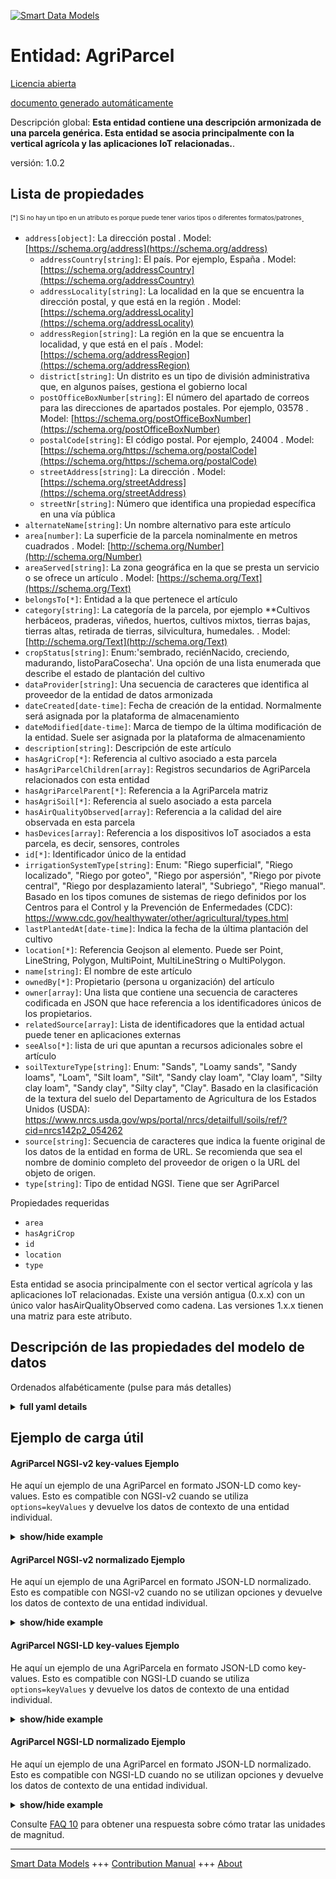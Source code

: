 <!-- 10-Header -->  
[![Smart Data Models](https://smartdatamodels.org/wp-content/uploads/2022/01/SmartDataModels_logo.png "Logo")](https://smartdatamodels.org)  
Entidad: AgriParcel  
===================<!-- /10-Header -->  
<!-- 15-License -->  
[Licencia abierta](https://github.com/smart-data-models//dataModel.Agrifood/blob/master/AgriParcel/LICENSE.md)  
[documento generado automáticamente](https://docs.google.com/presentation/d/e/2PACX-1vTs-Ng5dIAwkg91oTTUdt8ua7woBXhPnwavZ0FxgR8BsAI_Ek3C5q97Nd94HS8KhP-r_quD4H0fgyt3/pub?start=false&loop=false&delayms=3000#slide=id.gb715ace035_0_60)  
<!-- /15-License -->  
<!-- 20-Description -->  
Descripción global: **Esta entidad contiene una descripción armonizada de una parcela genérica. Esta entidad se asocia principalmente con la vertical agrícola y las aplicaciones IoT relacionadas.**.  
versión: 1.0.2  
<!-- /20-Description -->  
<!-- 30-PropertiesList -->  

## Lista de propiedades  

<sup><sub>[*] Si no hay un tipo en un atributo es porque puede tener varios tipos o diferentes formatos/patrones</sub></sup>.  
- `address[object]`: La dirección postal  . Model: [https://schema.org/address](https://schema.org/address)	- `addressCountry[string]`: El país. Por ejemplo, España  . Model: [https://schema.org/addressCountry](https://schema.org/addressCountry)  
	- `addressLocality[string]`: La localidad en la que se encuentra la dirección postal, y que está en la región  . Model: [https://schema.org/addressLocality](https://schema.org/addressLocality)  
	- `addressRegion[string]`: La región en la que se encuentra la localidad, y que está en el país  . Model: [https://schema.org/addressRegion](https://schema.org/addressRegion)  
	- `district[string]`: Un distrito es un tipo de división administrativa que, en algunos países, gestiona el gobierno local    
	- `postOfficeBoxNumber[string]`: El número del apartado de correos para las direcciones de apartados postales. Por ejemplo, 03578  . Model: [https://schema.org/postOfficeBoxNumber](https://schema.org/postOfficeBoxNumber)  
	- `postalCode[string]`: El código postal. Por ejemplo, 24004  . Model: [https://schema.org/https://schema.org/postalCode](https://schema.org/https://schema.org/postalCode)  
	- `streetAddress[string]`: La dirección  . Model: [https://schema.org/streetAddress](https://schema.org/streetAddress)  
	- `streetNr[string]`: Número que identifica una propiedad específica en una vía pública    
- `alternateName[string]`: Un nombre alternativo para este artículo  - `area[number]`: La superficie de la parcela nominalmente en metros cuadrados  . Model: [http://schema.org/Number](http://schema.org/Number)- `areaServed[string]`: La zona geográfica en la que se presta un servicio o se ofrece un artículo  . Model: [https://schema.org/Text](https://schema.org/Text)- `belongsTo[*]`: Entidad a la que pertenece el artículo  - `category[string]`: La categoría de la parcela, por ejemplo **Cultivos herbáceos, praderas, viñedos, huertos, cultivos mixtos, tierras bajas, tierras altas, retirada de tierras, silvicultura, humedales.  . Model: [http://schema.org/Text](http://schema.org/Text)- `cropStatus[string]`: Enum:'sembrado, reciénNacido, creciendo, madurando, listoParaCosecha'. Una opción de una lista enumerada que describe el estado de plantación del cultivo  - `dataProvider[string]`: Una secuencia de caracteres que identifica al proveedor de la entidad de datos armonizada  - `dateCreated[date-time]`: Fecha de creación de la entidad. Normalmente será asignada por la plataforma de almacenamiento  - `dateModified[date-time]`: Marca de tiempo de la última modificación de la entidad. Suele ser asignada por la plataforma de almacenamiento  - `description[string]`: Descripción de este artículo  - `hasAgriCrop[*]`: Referencia al cultivo asociado a esta parcela  - `hasAgriParcelChildren[array]`: Registros secundarios de AgriParcela relacionados con esta entidad  - `hasAgriParcelParent[*]`: Referencia a la AgriParcela matriz  - `hasAgriSoil[*]`: Referencia al suelo asociado a esta parcela  - `hasAirQualityObserved[array]`: Referencia a la calidad del aire observada en esta parcela  - `hasDevices[array]`: Referencia a los dispositivos IoT asociados a esta parcela, es decir, sensores, controles  - `id[*]`: Identificador único de la entidad  - `irrigationSystemType[string]`: Enum: "Riego superficial", "Riego localizado", "Riego por goteo", "Riego por aspersión", "Riego por pivote central", "Riego por desplazamiento lateral", "Subriego", "Riego manual". Basado en los tipos comunes de sistemas de riego definidos por los Centros para el Control y la Prevención de Enfermedades (CDC): https://www.cdc.gov/healthywater/other/agricultural/types.html  - `lastPlantedAt[date-time]`: Indica la fecha de la última plantación del cultivo  - `location[*]`: Referencia Geojson al elemento. Puede ser Point, LineString, Polygon, MultiPoint, MultiLineString o MultiPolygon.  - `name[string]`: El nombre de este artículo  - `ownedBy[*]`: Propietario (persona u organización) del artículo  - `owner[array]`: Una lista que contiene una secuencia de caracteres codificada en JSON que hace referencia a los identificadores únicos de los propietarios.  - `relatedSource[array]`: Lista de identificadores que la entidad actual puede tener en aplicaciones externas  - `seeAlso[*]`: lista de uri que apuntan a recursos adicionales sobre el artículo  - `soilTextureType[string]`: Enum: "Sands", "Loamy sands", "Sandy loams", "Loam", "Silt loam", "Silt", "Sandy clay loam", "Clay loam", "Silty clay loam", "Sandy clay", "Silty clay", "Clay". Basado en la clasificación de la textura del suelo del Departamento de Agricultura de los Estados Unidos (USDA): https://www.nrcs.usda.gov/wps/portal/nrcs/detailfull/soils/ref/?cid=nrcs142p2_054262  - `source[string]`: Secuencia de caracteres que indica la fuente original de los datos de la entidad en forma de URL. Se recomienda que sea el nombre de dominio completo del proveedor de origen o la URL del objeto de origen.  - `type[string]`: Tipo de entidad NGSI. Tiene que ser AgriParcel  <!-- /30-PropertiesList -->  
<!-- 35-RequiredProperties -->  
Propiedades requeridas  
- `area`  - `hasAgriCrop`  - `id`  - `location`  - `type`  <!-- /35-RequiredProperties -->  
<!-- 40-RequiredProperties -->  
Esta entidad se asocia principalmente con el sector vertical agrícola y las aplicaciones IoT relacionadas. Existe una versión antigua (0.x.x) con un único valor hasAirQualityObserved como cadena. Las versiones 1.x.x tienen una matriz para este atributo.  
<!-- /40-RequiredProperties -->  
<!-- 50-DataModelHeader -->  
## Descripción de las propiedades del modelo de datos  
Ordenados alfabéticamente (pulse para más detalles)  
<!-- /50-DataModelHeader -->  
<!-- 60-ModelYaml -->  
<details><summary><strong>full yaml details</strong></summary>    
```yaml  
AgriParcel:    
  description: This entity contains a harmonised description of a generic parcel of land. This entity is primarily associated with the agricultural vertical and related IoT applications.    
  properties:    
    address:    
      description: The mailing address    
      properties:    
        addressCountry:    
          description: 'The country. For example, Spain'    
          type: string    
          x-ngsi:    
            model: https://schema.org/addressCountry    
            type: Property    
        addressLocality:    
          description: 'The locality in which the street address is, and which is in the region'    
          type: string    
          x-ngsi:    
            model: https://schema.org/addressLocality    
            type: Property    
        addressRegion:    
          description: 'The region in which the locality is, and which is in the country'    
          type: string    
          x-ngsi:    
            model: https://schema.org/addressRegion    
            type: Property    
        district:    
          description: 'A district is a type of administrative division that, in some countries, is managed by the local government'    
          type: string    
          x-ngsi:    
            type: Property    
        postOfficeBoxNumber:    
          description: 'The post office box number for PO box addresses. For example, 03578'    
          type: string    
          x-ngsi:    
            model: https://schema.org/postOfficeBoxNumber    
            type: Property    
        postalCode:    
          description: 'The postal code. For example, 24004'    
          type: string    
          x-ngsi:    
            model: https://schema.org/https://schema.org/postalCode    
            type: Property    
        streetAddress:    
          description: The street address    
          type: string    
          x-ngsi:    
            model: https://schema.org/streetAddress    
            type: Property    
        streetNr:    
          description: Number identifying a specific property on a public street    
          type: string    
          x-ngsi:    
            type: Property    
      type: object    
      x-ngsi:    
        model: https://schema.org/address    
        type: Property    
    alternateName:    
      description: An alternative name for this item    
      type: string    
      x-ngsi:    
        type: Property    
    area:    
      description: The area of the parcel nominally in square meters    
      minimum: 0    
      type: number    
      x-ngsi:    
        model: http://schema.org/Number    
        type: Property    
        units: m2    
    areaServed:    
      description: The geographic area where a service or offered item is provided    
      type: string    
      x-ngsi:    
        model: https://schema.org/Text    
        type: Property    
    belongsTo:    
      anyOf:    
        - description: Identifier format of any NGSI entity    
          maxLength: 256    
          minLength: 1    
          pattern: ^[\w\-\.\{\}\$\+\*\[\]`|~^@!,:\\]+$    
          type: string    
          x-ngsi:    
            type: Property    
        - description: Identifier format of any NGSI entity    
          format: uri    
          type: string    
          x-ngsi:    
            type: Property    
      description: Entity the item belongs to    
      x-ngsi:    
        type: Relationship    
    category:    
      description: 'The category of the parcel of land e.g.: **arable, grassland, vineyard, orchard, mixed crop, lowland, upland, set-aside, forestry, wetland.**'    
      type: string    
      x-ngsi:    
        model: http://schema.org/Text    
        type: Property    
    cropStatus:    
      description: 'Enum:''seeded, justBorn, growing, maturing, readyForHarvesting''. A choice from an enumerated list describing the crop planting status'    
      enum:    
        - seeded    
        - justBorn    
        - growing    
        - maturing    
        - readyForHarvesting    
      type: string    
      x-ngsi:    
        type: Property    
    dataProvider:    
      description: A sequence of characters identifying the provider of the harmonised data entity    
      type: string    
      x-ngsi:    
        type: Property    
    dateCreated:    
      description: Entity creation timestamp. This will usually be allocated by the storage platform    
      format: date-time    
      type: string    
      x-ngsi:    
        type: Property    
    dateModified:    
      description: Timestamp of the last modification of the entity. This will usually be allocated by the storage platform    
      format: date-time    
      type: string    
      x-ngsi:    
        type: Property    
    description:    
      description: A description of this item    
      type: string    
      x-ngsi:    
        type: Property    
    hasAgriCrop:    
      anyOf:    
        - description: Identifier format of any NGSI entity    
          maxLength: 256    
          minLength: 1    
          pattern: ^[\w\-\.\{\}\$\+\*\[\]`|~^@!,:\\]+$    
          type: string    
          x-ngsi:    
            type: Property    
        - description: Identifier format of any NGSI entity    
          format: uri    
          type: string    
          x-ngsi:    
            type: Property    
      description: Reference to the crop associated with this parcel    
      x-ngsi:    
        type: Relationship    
    hasAgriParcelChildren:    
      description: Related sub AgriParcel records to which this entity relates    
      items:    
        anyOf:    
          - description: Identifier format of any NGSI entity    
            maxLength: 256    
            minLength: 1    
            pattern: ^[\w\-\.\{\}\$\+\*\[\]`|~^@!,:\\]+$    
            type: string    
            x-ngsi:    
              type: Property    
          - description: Identifier format of any NGSI entity    
            format: uri    
            type: string    
            x-ngsi:    
              type: Property    
        description: Unique identifier of the entity    
        x-ngsi:    
          type: Property    
      type: array    
      x-ngsi:    
        type: Relationship    
    hasAgriParcelParent:    
      anyOf:    
        - description: Identifier format of any NGSI entity    
          maxLength: 256    
          minLength: 1    
          pattern: ^[\w\-\.\{\}\$\+\*\[\]`|~^@!,:\\]+$    
          type: string    
          x-ngsi:    
            type: Property    
        - description: Identifier format of any NGSI entity    
          format: uri    
          type: string    
          x-ngsi:    
            type: Property    
      description: Reference to the parent AgriParcel    
      x-ngsi:    
        type: Relationship    
    hasAgriSoil:    
      anyOf:    
        - description: Identifier format of any NGSI entity    
          maxLength: 256    
          minLength: 1    
          pattern: ^[\w\-\.\{\}\$\+\*\[\]`|~^@!,:\\]+$    
          type: string    
          x-ngsi:    
            type: Property    
        - description: Identifier format of any NGSI entity    
          format: uri    
          type: string    
          x-ngsi:    
            type: Property    
      description: Reference to the soil associated with this parcel of land    
      x-ngsi:    
        type: Relationship    
    hasAirQualityObserved:    
      description: Reference to the air quality observed in this parcel of land    
      items:    
        anyOf:    
          - description: Identifier format of any NGSI entity    
            maxLength: 256    
            minLength: 1    
            pattern: ^[\w\-\.\{\}\$\+\*\[\]`|~^@!,:\\]+$    
            type: string    
            x-ngsi:    
              type: Property    
          - description: Identifier format of any NGSI entity    
            format: uri    
            type: string    
            x-ngsi:    
              type: Property    
      type: array    
      x-ngsi:    
        type: Relationship    
    hasDevice:    
      description: 'Reference to the IoT devices associated with this parcel i.e. sensors, controls'    
      items:    
        anyOf:    
          - description: Identifier format of any NGSI entity    
            maxLength: 256    
            minLength: 1    
            pattern: ^[\w\-\.\{\}\$\+\*\[\]`|~^@!,:\\]+$    
            type: string    
            x-ngsi:    
              type: Property    
          - description: Identifier format of any NGSI entity    
            format: uri    
            type: string    
            x-ngsi:    
              type: Property    
        description: Unique identifier of the entity    
        x-ngsi:    
          type: Property    
      type: array    
      x-ngsi:    
        type: Property    
    id:    
      anyOf:    
        - description: Identifier format of any NGSI entity    
          maxLength: 256    
          minLength: 1    
          pattern: ^[\w\-\.\{\}\$\+\*\[\]`|~^@!,:\\]+$    
          type: string    
          x-ngsi:    
            type: Property    
        - description: Identifier format of any NGSI entity    
          format: uri    
          type: string    
          x-ngsi:    
            type: Property    
      description: Unique identifier of the entity    
      x-ngsi:    
        type: Property    
    irrigationSystemType:    
      description: 'Enum: ''Surface irrigation'', ''Localized irrigation'', ''Drip irrigation'', ''Sprinkler irrigation'', ''Center pivot irrigation'', ''Lateral move irrigation'', ''Sub-irrigation'', ''Manual irrigation''. Based on common types of irrigation systems as defined by Centers for Disease Control and Prevention (CDC): https://www.cdc.gov/healthywater/other/agricultural/types.html'    
      enum:    
        - Surface irrigation    
        - Localized irrigation    
        - Drip irrigation    
        - Sprinkler irrigation    
        - Center pivot irrigation    
        - Lateral move irrigation    
        - Sub-irrigation    
        - Manual irrigation    
      type: string    
      x-ngsi:    
        type: Property    
    lastPlantedAt:    
      description: Indicates the date when the crop was last planted    
      format: date-time    
      type: string    
      x-ngsi:    
        type: Property    
    location:    
      description: 'Geojson reference to the item. It can be Point, LineString, Polygon, MultiPoint, MultiLineString or MultiPolygon'    
      oneOf:    
        - description: Geojson reference to the item. Point    
          properties:    
            bbox:    
              items:    
                type: number    
              minItems: 4    
              type: array    
            coordinates:    
              items:    
                type: number    
              minItems: 2    
              type: array    
            type:    
              enum:    
                - Point    
              type: string    
          required:    
            - type    
            - coordinates    
          title: GeoJSON Point    
          type: object    
          x-ngsi:    
            type: GeoProperty    
        - description: Geojson reference to the item. LineString    
          properties:    
            bbox:    
              items:    
                type: number    
              minItems: 4    
              type: array    
            coordinates:    
              items:    
                items:    
                  type: number    
                minItems: 2    
                type: array    
              minItems: 2    
              type: array    
            type:    
              enum:    
                - LineString    
              type: string    
          required:    
            - type    
            - coordinates    
          title: GeoJSON LineString    
          type: object    
          x-ngsi:    
            type: GeoProperty    
        - description: Geojson reference to the item. Polygon    
          properties:    
            bbox:    
              items:    
                type: number    
              minItems: 4    
              type: array    
            coordinates:    
              items:    
                items:    
                  items:    
                    type: number    
                  minItems: 2    
                  type: array    
                minItems: 4    
                type: array    
              type: array    
            type:    
              enum:    
                - Polygon    
              type: string    
          required:    
            - type    
            - coordinates    
          title: GeoJSON Polygon    
          type: object    
          x-ngsi:    
            type: GeoProperty    
        - description: Geojson reference to the item. MultiPoint    
          properties:    
            bbox:    
              items:    
                type: number    
              minItems: 4    
              type: array    
            coordinates:    
              items:    
                items:    
                  type: number    
                minItems: 2    
                type: array    
              type: array    
            type:    
              enum:    
                - MultiPoint    
              type: string    
          required:    
            - type    
            - coordinates    
          title: GeoJSON MultiPoint    
          type: object    
          x-ngsi:    
            type: GeoProperty    
        - description: Geojson reference to the item. MultiLineString    
          properties:    
            bbox:    
              items:    
                type: number    
              minItems: 4    
              type: array    
            coordinates:    
              items:    
                items:    
                  items:    
                    type: number    
                  minItems: 2    
                  type: array    
                minItems: 2    
                type: array    
              type: array    
            type:    
              enum:    
                - MultiLineString    
              type: string    
          required:    
            - type    
            - coordinates    
          title: GeoJSON MultiLineString    
          type: object    
          x-ngsi:    
            type: GeoProperty    
        - description: Geojson reference to the item. MultiLineString    
          properties:    
            bbox:    
              items:    
                type: number    
              minItems: 4    
              type: array    
            coordinates:    
              items:    
                items:    
                  items:    
                    items:    
                      type: number    
                    minItems: 2    
                    type: array    
                  minItems: 4    
                  type: array    
                type: array    
              type: array    
            type:    
              enum:    
                - MultiPolygon    
              type: string    
          required:    
            - type    
            - coordinates    
          title: GeoJSON MultiPolygon    
          type: object    
          x-ngsi:    
            type: GeoProperty    
      x-ngsi:    
        type: GeoProperty    
    name:    
      description: The name of this item    
      type: string    
      x-ngsi:    
        type: Property    
    ownedBy:    
      anyOf:    
        - description: Identifier format of any NGSI entity    
          maxLength: 256    
          minLength: 1    
          pattern: ^[\w\-\.\{\}\$\+\*\[\]`|~^@!,:\\]+$    
          type: string    
          x-ngsi:    
            type: Property    
        - description: Identifier format of any NGSI entity    
          format: uri    
          type: string    
          x-ngsi:    
            type: Property    
      description: Owner (Person or Organization) of the item    
      x-ngsi:    
        type: Relationship    
    owner:    
      description: A List containing a JSON encoded sequence of characters referencing the unique Ids of the owner(s)    
      items:    
        anyOf:    
          - description: Identifier format of any NGSI entity    
            maxLength: 256    
            minLength: 1    
            pattern: ^[\w\-\.\{\}\$\+\*\[\]`|~^@!,:\\]+$    
            type: string    
            x-ngsi:    
              type: Property    
          - description: Identifier format of any NGSI entity    
            format: uri    
            type: string    
            x-ngsi:    
              type: Property    
        description: Unique identifier of the entity    
        x-ngsi:    
          type: Property    
      type: array    
      x-ngsi:    
        type: Property    
    relatedSource:    
      description: List of IDs the current entity may have in external applications    
      items:    
        properties:    
          application:    
            anyOf:    
              - description: Identifier format of any NGSI entity    
                maxLength: 256    
                minLength: 1    
                pattern: ^[\w\-\.\{\}\$\+\*\[\]`|~^@!,:\\]+$    
                type: string    
                x-ngsi:    
                  type: Property    
              - description: Identifier format of any NGSI entity    
                format: uri    
                type: string    
                x-ngsi:    
                  type: Property    
            description: Identifier of the entity describing the external application    
            x-ngsi:    
              type: Relationship    
          applicationEntityId:    
            description: Identifier in the external application    
            type: string    
            x-ngsi:    
              type: Property    
        type: object    
      type: array    
      x-ngsi:    
        type: Property    
    seeAlso:    
      description: list of uri pointing to additional resources about the item    
      oneOf:    
        - items:    
            format: uri    
            type: string    
          minItems: 1    
          type: array    
        - format: uri    
          type: string    
      x-ngsi:    
        type: Property    
    soilTextureType:    
      description: 'Enum: ''Sands'', ''Loamy sands'', ''Sandy loams'', ''Loam'', ''Silt loam'', ''Silt'', ''Sandy clay loam'', ''Clay loam'', ''Silty clay loam'', ''Sandy clay'', ''Silty clay'', ''Clay''. Based on the soil texture classification of the United States Department of Agriculture (USDA): https://www.nrcs.usda.gov/wps/portal/nrcs/detailfull/soils/ref/?cid=nrcs142p2_054262'    
      enum:    
        - Sands    
        - Loamy sands    
        - Sandy loams    
        - Loam    
        - Silt loam    
        - Silt    
        - Sandy clay loam    
        - Clay loam    
        - Silty clay loam    
        - Sandy clay    
        - Silty clay    
        - Clay    
      type: string    
      x-ngsi:    
        type: Property    
    source:    
      description: 'A sequence of characters giving the original source of the entity data as a URL. Recommended to be the fully qualified domain name of the source provider, or the URL to the source object'    
      type: string    
      x-ngsi:    
        type: Property    
    type:    
      description: NGSI Entity Type. It has to be AgriParcel    
      enum:    
        - AgriParcel    
      type: string    
      x-ngsi:    
        type: Property    
  required:    
    - id    
    - type    
    - location    
    - area    
    - hasAgriCrop    
  type: object    
  x-derived-from: ""    
  x-disclaimer: 'Redistribution and use in source and binary forms, with or without modification, are permitted  provided that the license conditions are met. Copyleft (c) 2023 Contributors to Smart Data Models Program'    
  x-license-url: https://github.com/smart-data-models/dataModel.Agrifood/blob/master/AgriParcel/LICENSE.md    
  x-model-schema: https://smart-data-models.github.io/dataModel.Agrifood/AgriParcel/schema.json    
  x-model-tags: ""    
  x-version: 1.0.2    
```  
</details>    
<!-- /60-ModelYaml -->  
<!-- 70-MiddleNotes -->  
<!-- /70-MiddleNotes -->  
<!-- 80-Examples -->  
## Ejemplo de carga útil  
#### AgriParcel NGSI-v2 key-values Ejemplo  
He aquí un ejemplo de una AgriParcel en formato JSON-LD como key-values. Esto es compatible con NGSI-v2 cuando se utiliza `options=keyValues` y devuelve los datos de contexto de una entidad individual.  
<details><summary><strong>show/hide example</strong></summary>    
```json  
{  
  "id": "urn:ngsi-ld:AgriParcel:72d9fb43-53f8-4ec8-a33c-fa931360259a",  
  "type": "AgriParcel",  
  "dateCreated": "2017-01-01T01:20:00Z",  
  "dateModified": "2017-05-04T12:30:00Z",  
  "location": {  
    "type": "Polygon",  
    "coordinates": [  
      [  
        [  
          100,  
          0  
        ],  
        [  
          101,  
          0  
        ],  
        [  
          101,  
          1  
        ],  
        [  
          100,  
          1  
        ],  
        [  
          100,  
          0  
        ]  
      ]  
    ]  
  },  
  "area": 200,  
  "description": "Spring wheat",  
  "category": "arable",  
  "relatedSource": [  
    {  
      "application": "urn:ngsi-ld:AgriApp:72d9fb43-53f8-4ec8-a33c-fa931360259a",  
      "applicationEntityId": "app:parcel1"  
    }  
  ],  
  "seeAlso": [  
    "https://example.org/concept/agriparcel",  
    "https://datamodel.org/example/agriparcel"  
  ],  
  "belongsTo": "urn:ngsi-ld:AgriFarm:f67adcbc-4479-22bc-9de1-cb228de7a765",  
  "ownedBy": "urn:ngsi-ld:Person:fce9dcbc-4479-11e8-9de1-cb228de7a15c",  
  "hasAgriParcelParent": "urn:ngsi-ld:AgriParcel:1ea0f120-4474-11e8-9919-672036642081",  
  "hasAgriParcelChildren": [  
    "urn:ngsi-ld:AgriParcel:26ba4be0-4474-11e8-8ec1-ab9e0ea93835",  
    "urn:ngsi-ld:AgriParcel:2d5b8874-4474-11e8-8d6b-dbe14425b5e4"  
  ],  
  "hasAgriCrop": "urn:ngsi-ld:AgriCrop:36021150-4474-11e8-a721-af07c5fae7c8",  
  "hasAirQualityObserved": [  
    "urn:ngsi-ld:AirQualityObserved:B3F76EA170D030BCD9E036DCC9BEA22B"  
  ],  
  "cropStatus": "seeded",  
  "lastPlantedAt": "2016-08-23T10:18:16Z",  
  "hasAgriSoil": "urn:ngsi-ld:AgriSoil:429d1338-4474-11e8-b90a-d3e34ceb73df",  
  "hasDevice": [  
    "urn:ngsi-ld:Device:4a40aeba-4474-11e8-86bf-03d82e958ce6",  
    "urn:ngsi-ld:Device:63217d24-4474-11e8-9da2-c3dd3c36891b",  
    "urn:ngsi-ld:Device:68e091dc-4474-11e8-a398-df010c53b416",  
    "urn:ngsi-ld:Device:6f44b54e-4474-11e8-8577-d7ff6a8ef551"  
  ],  
  "soilTextureType": "Clay",  
  "irrigationSystemType": "Drip irrigation"  
}  
```  
</details>  
#### AgriParcel NGSI-v2 normalizado Ejemplo  
He aquí un ejemplo de una AgriParcel en formato JSON-LD normalizado. Esto es compatible con NGSI-v2 cuando no se utilizan opciones y devuelve los datos de contexto de una entidad individual.  
<details><summary><strong>show/hide example</strong></summary>    
```json  
{  
  "id": "urn:ngsi-ld:AgriParcel:72d9fb43-53f8-4ec8-a33c-fa931360259a",  
  "type": "AgriParcel",  
  "dateCreated": {  
    "type": "DateTime",  
    "value": "2017-01-01T01:20:00Z"  
  },  
  "dateModified": {  
    "type": "DateTime",  
    "value": "2017-05-04T12:30:00Z"  
  },  
  "location": {  
    "type": "geo:json",  
    "value": {  
      "type": "Polygon",  
      "coordinates": [  
        [  
          [  
            100,  
            0  
          ],  
          [  
            101,  
            0  
          ],  
          [  
            101,  
            1  
          ],  
          [  
            100,  
            1  
          ],  
          [  
            100,  
            0  
          ]  
        ]  
      ]  
    }  
  },  
  "area": {  
    "type": "Number",  
    "value": 200  
  },  
  "description": {  
    "type": "Text",  
    "value": "Spring wheat"  
  },  
  "category": {  
    "type": "Text",  
    "value": "arable"  
  },  
  "relatedSource": {  
    "type": "StructuredValue",  
    "value": [  
      {  
        "application": "urn:ngsi-ld:AgriApp:72d9fb43-53f8-4ec8-a33c-fa931360259a",  
        "applicationEntityId": "app:parcel1"  
      }  
    ]  
  },  
  "seeAlso": {  
    "type": "StructuredValue",  
    "value": [  
      "https://example.org/concept/agriparcel",  
      "https://datamodel.org/example/agriparcel"  
    ]  
  },  
  "belongsTo": {  
    "type": "Text",  
    "value": "urn:ngsi-ld:AgriFarm:f67adcbc-4479-22bc-9de1-cb228de7a765"  
  },  
  "ownedBy": {  
    "type": "Text",  
    "value": "urn:ngsi-ld:Person:fce9dcbc-4479-11e8-9de1-cb228de7a15c"  
  },  
  "hasAgriParcelParent": {  
    "type": "Text",  
    "value": "urn:ngsi-ld:AgriParcel:1ea0f120-4474-11e8-9919-672036642081"  
  },  
  "hasAgriParcelChildren": {  
    "type": "StructuredValue",  
    "value": [  
      "urn:ngsi-ld:AgriParcel:26ba4be0-4474-11e8-8ec1-ab9e0ea93835",  
      "urn:ngsi-ld:AgriParcel:2d5b8874-4474-11e8-8d6b-dbe14425b5e4"  
    ]  
  },  
  "hasAgriCrop": {  
    "type": "Text",  
    "value": "urn:ngsi-ld:AgriCrop:36021150-4474-11e8-a721-af07c5fae7c8"  
  },  
  "hasAirQualityObserved": {  
    "type": "StructuredValue",  
    "value": [  
      "urn:ngsi-ld:AirQualityObserved:B3F76EA170D030BCD9E036DCC9BEA22B"  
    ]  
  },  
  "cropStatus": {  
    "type": "Text",  
    "value": "seeded"  
  },  
  "lastPlantedAt": {  
    "type": "DateTime",  
    "value": "2016-08-23T10:18:16Z"  
  },  
  "hasAgriSoil": {  
    "type": "Text",  
    "value": "urn:ngsi-ld:AgriSoil:429d1338-4474-11e8-b90a-d3e34ceb73df"  
  },  
  "hasDevice": {  
    "type": "StructuredValue",  
    "value": [  
      "urn:ngsi-ld:Device:4a40aeba-4474-11e8-86bf-03d82e958ce6",  
      "urn:ngsi-ld:Device:63217d24-4474-11e8-9da2-c3dd3c36891b",  
      "urn:ngsi-ld:Device:68e091dc-4474-11e8-a398-df010c53b416",  
      "urn:ngsi-ld:Device:6f44b54e-4474-11e8-8577-d7ff6a8ef551"  
    ]  
  },  
  "soilTextureType": {  
    "type": "Text",  
    "value": "Clay"  
  },  
  "irrigationSystemType": {  
    "type": "Text",  
    "value": "Drip irrigation"  
  }  
}  
```  
</details>  
#### AgriParcel NGSI-LD key-values Ejemplo  
He aquí un ejemplo de una AgriParcela en formato JSON-LD como key-values. Esto es compatible con NGSI-LD cuando se utiliza `options=keyValues` y devuelve los datos de contexto de una entidad individual.  
<details><summary><strong>show/hide example</strong></summary>    
```json  
{  
  "id": "urn:ngsi-ld:AgriParcel:72d9fb43-53f8-4ec8-a33c-fa931360259a",  
  "type": "AgriParcel",  
  "area": 200,  
  "belongsTo": "urn:ngsi-ld:AgriFarm:f67adcbc-4479-22bc-9de1-cb228de7a765",  
  "category": "arable",  
  "createdAt": "2017-01-01T01:20:00Z",  
  "cropStatus": "seeded",  
  "description": "Spring wheat",  
  "hasAgriCrop": "urn:ngsi-ld:AgriCrop:36021150-4474-11e8-a721-af07c5fae7c8",  
  "hasAgriParcelChildren": [  
    "urn:ngsi-ld:AgriParcel:26ba4be0-4474-11e8-8ec1-ab9e0ea93835",  
    "urn:ngsi-ld:AgriParcel:2d5b8874-4474-11e8-8d6b-dbe14425b5e4"  
  ],  
  "hasAgriParcelParent": "urn:ngsi-ld:AgriParcel:1ea0f120-4474-11e8-9919-672036642081",  
  "hasAgriSoil": "urn:ngsi-ld:AgriSoil:429d1338-4474-11e8-b90a-d3e34ceb73df",  
  "hasAirQualityObserved": [  
    "urn:ngsi-ld:AirQualityObserved:B3F76EA170D030BCD9E036DCC9BEA22B"  
  ],  
  "hasDevice": [  
    "urn:ngsi-ld:Device:4a40aeba-4474-11e8-86bf-03d82e958ce6",  
    "urn:ngsi-ld:Device:63217d24-4474-11e8-9da2-c3dd3c36891b",  
    "urn:ngsi-ld:Device:68e091dc-4474-11e8-a398-df010c53b416",  
    "urn:ngsi-ld:6f44b54e-4474-11e8-8577-d7ff6a8ef551"  
  ],  
  "lastPlantedAt": "2016-08-22T10:18:16Z",  
  "location": {  
    "coordinates": [  
      [  
        [  
          100,  
          0  
        ],  
        [  
          101,  
          0  
        ],  
        [  
          101,  
          1  
        ],  
        [  
          100,  
          1  
        ],  
        [  
          100,  
          0  
        ]  
      ]  
    ],  
    "type": "Polygon"  
  },  
  "modifiedAt": "2017-05-04T12:30:00Z",  
  "ownedBy": "urn:ngsi-ld:Person:fce9dcbc-4479-11e8-9de1-cb228de7a15c",  
  "relatedSource": [  
    {  
      "application": "urn:ngsi-ld:AgriApp:72d9fb43-53f8-4ec8-a33c-fa931360259a",  
      "applicationEntityId": "app:parcel1"  
    }  
  ],  
  "seeAlso": [  
    "https://example.org/concept/agriparcel",  
    "https://datamodel.org/example/agriparcel"  
  ],  
  "@context": [  
    "https://uri.etsi.org/ngsi-ld/v1/ngsi-ld-core-context.jsonld",  
    "https://raw.githubusercontent.com/smart-data-models/dataModel.Agrifood/master/context.jsonld"  
  ]  
}  
```  
</details>  
#### AgriParcel NGSI-LD normalizado Ejemplo  
He aquí un ejemplo de una AgriParcel en formato JSON-LD normalizado. Esto es compatible con NGSI-LD cuando no se utilizan opciones y devuelve los datos de contexto de una entidad individual.  
<details><summary><strong>show/hide example</strong></summary>    
```json  
{  
  "id": "urn:ngsi-ld:AgriParcel:72d9fb43-53f8-4ec8-a33c-fa931360259a",  
  "type": "AgriParcel",  
  "area": {  
    "type": "Property",  
    "value": 200  
  },  
  "belongsTo": {  
    "type": "Relationship",  
    "object": "urn:ngsi-ld:AgriFarm:f67adcbc-4479-22bc-9de1-cb228de7a765"  
  },  
  "category": {  
    "type": "Property",  
    "value": "arable"  
  },  
  "createdAt": "2017-01-01T01:20:00Z",  
  "cropStatus": {  
    "type": "Property",  
    "value": "seeded"  
  },  
  "description": {  
    "type": "Property",  
    "value": "Spring wheat"  
  },  
  "hasAgriCrop": {  
    "type": "Relationship",  
    "object": "urn:ngsi-ld:AgriCrop:36021150-4474-11e8-a721-af07c5fae7c8"  
  },  
  "hasAgriParcelChildren": {  
    "type": "Relationship",  
    "object": [  
      "urn:ngsi-ld:AgriParcel:26ba4be0-4474-11e8-8ec1-ab9e0ea93835",  
      "urn:ngsi-ld:AgriParcel:2d5b8874-4474-11e8-8d6b-dbe14425b5e4"  
    ]  
  },  
  "hasAgriParcelParent": {  
    "type": "Relationship",  
    "object": "urn:ngsi-ld:AgriParcel:1ea0f120-4474-11e8-9919-672036642081"  
  },  
  "hasAgriSoil": {  
    "type": "Relationship",  
    "object": "urn:ngsi-ld:AgriSoil:429d1338-4474-11e8-b90a-d3e34ceb73df"  
  },  
  "hasAirQualityObserved": {  
    "type": "Relationship",  
    "object": [  
      "urn:ngsi-ld:AirQualityObserved:B3F76EA170D030BCD9E036DCC9BEA22B"  
    ]  
  },  
  "hasDevice": {  
    "type": "Relationship",  
    "object": [  
      "urn:ngsi-ld:Device:4a40aeba-4474-11e8-86bf-03d82e958ce6",  
      "urn:ngsi-ld:Device:63217d24-4474-11e8-9da2-c3dd3c36891b",  
      "urn:ngsi-ld:Device:68e091dc-4474-11e8-a398-df010c53b416",  
      "urn:ngsi-ld:6f44b54e-4474-11e8-8577-d7ff6a8ef551"  
    ]  
  },  
  "lastPlantedAt": {  
    "type": "Property",  
    "value": {  
      "@type": "DateTime",  
      "@value": "2016-08-22T10:18:16Z"  
    }  
  },  
  "location": {  
    "type": "GeoProperty",  
    "value": {  
      "type": "Polygon",  
      "coordinates": [  
        [  
          [  
            100,  
            0  
          ],  
          [  
            101,  
            0  
          ],  
          [  
            101,  
            1  
          ],  
          [  
            100,  
            1  
          ],  
          [  
            100,  
            0  
          ]  
        ]  
      ]  
    }  
  },  
  "modifiedAt": "2017-05-04T12:30:00Z",  
  "ownedBy": {  
    "type": "Relationship",  
    "object": "urn:ngsi-ld:Person:fce9dcbc-4479-11e8-9de1-cb228de7a15c"  
  },  
  "relatedSource": {  
    "type": "Property",  
    "value": [  
      {  
        "application": "urn:ngsi-ld:AgriApp:72d9fb43-53f8-4ec8-a33c-fa931360259a",  
        "applicationEntityId": "app:parcel1"  
      }  
    ]  
  },  
  "seeAlso": {  
    "type": "Property",  
    "value": [  
      "https://example.org/concept/agriparcel",  
      "https://datamodel.org/example/agriparcel"  
    ]  
  },  
  "@context": [  
    "https://raw.githubusercontent.com/smart-data-models/dataModel.Agrifood/master/context.jsonld"  
  ]  
}  
```  
</details><!-- /80-Examples -->  
<!-- 90-FooterNotes -->  
<!-- /90-FooterNotes -->  
<!-- 95-Units -->  
Consulte [FAQ 10](https://smartdatamodels.org/index.php/faqs/) para obtener una respuesta sobre cómo tratar las unidades de magnitud.  
<!-- /95-Units -->  
<!-- 97-LastFooter -->  
---  
[Smart Data Models](https://smartdatamodels.org) +++ [Contribution Manual](https://bit.ly/contribution_manual) +++ [About](https://bit.ly/Introduction_SDM)<!-- /97-LastFooter -->  
